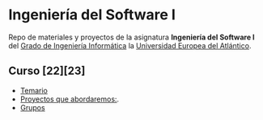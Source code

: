 # Ingeniería del Software I
Repo de materiales y proyectos de la asignatura **Ingeniería del Software I** del [Grado de Ingeniería Informática](https://www.uneatlantico.es/escuela-politecnica-superior/estudios-grado-oficial-en-ingenieria-informatica) la [Universidad Europea del Atlántico](https://www.uneatlantico.es). 

## Curso [22][23]
* [Temario](docs/temario.md)
* [Proyectos que abordaremos:](docs/proyectos.md).
* [Grupos](docs/grupos.md)
